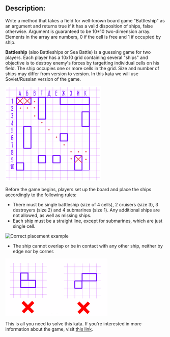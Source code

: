 ## Description:
Write a method that takes a field for well-known board game "Battleship" as an argument and returns true if it has a valid disposition of ships, false otherwise. Argument is guaranteed to be 10*10 two-dimension array. Elements in the array are numbers, 0 if the cell is free and 1 if occupied by ship.

**Battleship** (also Battleships or Sea Battle) is a guessing game for two players. Each player has a 10x10 grid containing several "ships" and objective is to destroy enemy's forces by targetting individual cells on his field. The ship occupies one or more cells in the grid. Size and number of ships may differ from version to version. In this kata we will use Soviet/Russian version of the game.

![Field example](https://github.com/IvanovArtyom/Battleship-field-validator/blob/master/Field%20example.jpg)

Before the game begins, players set up the board and place the ships accordingly to the following rules:
- There must be single battleship (size of 4 cells), 2 cruisers (size 3), 3 destroyers (size 2) and 4 submarines (size 1). Any additional ships are not allowed, as well as missing ships.
- Each ship must be a straight line, except for submarines, which are just single cell.

![Сorrect placement example](https://github.com/IvanovArtyom/Battleship-field-validator/blob/master/%D0%A1orrect%20placement%20example.jpg)

- The ship cannot overlap or be in contact with any other ship, neither by edge nor by corner.

![Incorrect placement example](https://github.com/IvanovArtyom/Battleship-field-validator/blob/master/Incorrect%20placement%20example.jpg)

This is all you need to solve this kata. If you're interested in more information about the game, visit [this link](https://en.wikipedia.org/wiki/Battleship_(game)).
